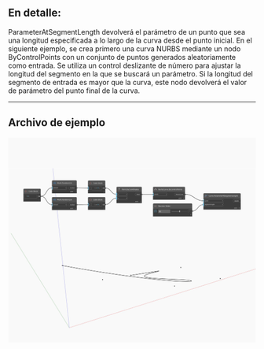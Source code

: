 ## En detalle:
ParameterAtSegmentLength devolverá el parámetro de un punto que sea una longitud especificada a lo largo de la curva desde el punto inicial. En el siguiente ejemplo, se crea primero una curva NURBS mediante un nodo ByControlPoints con un conjunto de puntos generados aleatoriamente como entrada. Se utiliza un control deslizante de número para ajustar la longitud del segmento en la que se buscará un parámetro. Si la longitud del segmento de entrada es mayor que la curva, este nodo devolverá el valor de parámetro del punto final de la curva.
___
## Archivo de ejemplo

![ParameterAtSegmentLength](./Autodesk.DesignScript.Geometry.Curve.ParameterAtSegmentLength_img.jpg)

